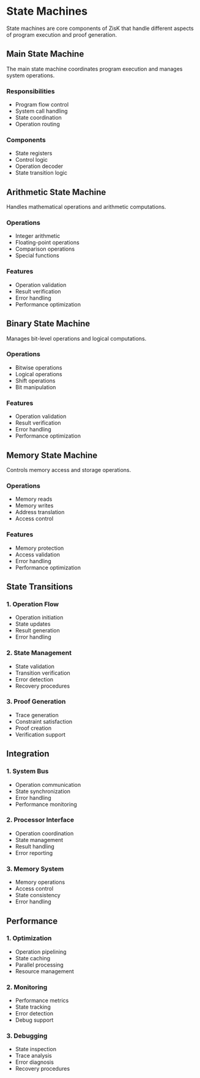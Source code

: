 # State Machines

State machines are core components of ZisK that handle different aspects of program execution and proof generation.

## Main State Machine

The main state machine coordinates program execution and manages system operations.

### Responsibilities
- Program flow control
- System call handling
- State coordination
- Operation routing

### Components
- State registers
- Control logic
- Operation decoder
- State transition logic

## Arithmetic State Machine

Handles mathematical operations and arithmetic computations.

### Operations
- Integer arithmetic
- Floating-point operations
- Comparison operations
- Special functions

### Features
- Operation validation
- Result verification
- Error handling
- Performance optimization

## Binary State Machine

Manages bit-level operations and logical computations.

### Operations
- Bitwise operations
- Logical operations
- Shift operations
- Bit manipulation

### Features
- Operation validation
- Result verification
- Error handling
- Performance optimization

## Memory State Machine

Controls memory access and storage operations.

### Operations
- Memory reads
- Memory writes
- Address translation
- Access control

### Features
- Memory protection
- Access validation
- Error handling
- Performance optimization

## State Transitions

### 1. Operation Flow
- Operation initiation
- State updates
- Result generation
- Error handling

### 2. State Management
- State validation
- Transition verification
- Error detection
- Recovery procedures

### 3. Proof Generation
- Trace generation
- Constraint satisfaction
- Proof creation
- Verification support

## Integration

### 1. System Bus
- Operation communication
- State synchronization
- Error handling
- Performance monitoring

### 2. Processor Interface
- Operation coordination
- State management
- Result handling
- Error reporting

### 3. Memory System
- Memory operations
- Access control
- State consistency
- Error handling

## Performance

### 1. Optimization
- Operation pipelining
- State caching
- Parallel processing
- Resource management

### 2. Monitoring
- Performance metrics
- State tracking
- Error detection
- Debug support

### 3. Debugging
- State inspection
- Trace analysis
- Error diagnosis
- Recovery procedures 